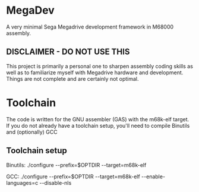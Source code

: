 # MegaDev
A very minimal Sega Megadrive development framework in M68000 assembly.

## DISCLAIMER - DO NOT USE THIS
This project is primarily a personal one to sharpen assembly coding skills as well as to familiarize myself with Megadrive hardware and development. Things are not complete and are certainly not optimal.

# Toolchain
The code is written for the GNU assembler (GAS) with the m68k-elf target. If you do not already have a toolchain setup, you'll need to compile Binutils and (optionally) GCC

## Toolchain setup
Binutils:
	./configure --prefix=$OPTDIR --target=m68k-elf

GCC:
	./configure --prefix=$OPTDIR --target=m68k-elf --enable-languages=c --disable-nls

